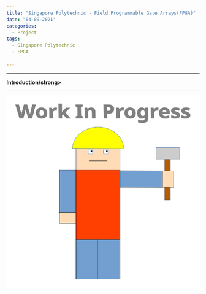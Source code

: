 ```yaml
---
title: "Singapore Polytechnic - Field Programmable Gate Arrays(FPGA)"
date: "04-09-2021"
categories:
  - Project
tags:
  - Singapore Polytechnic
  - FPGA
 
---
```



***

<strong>Introduction/strong>

***
![WIP](/assets/images/common/WIP.png)